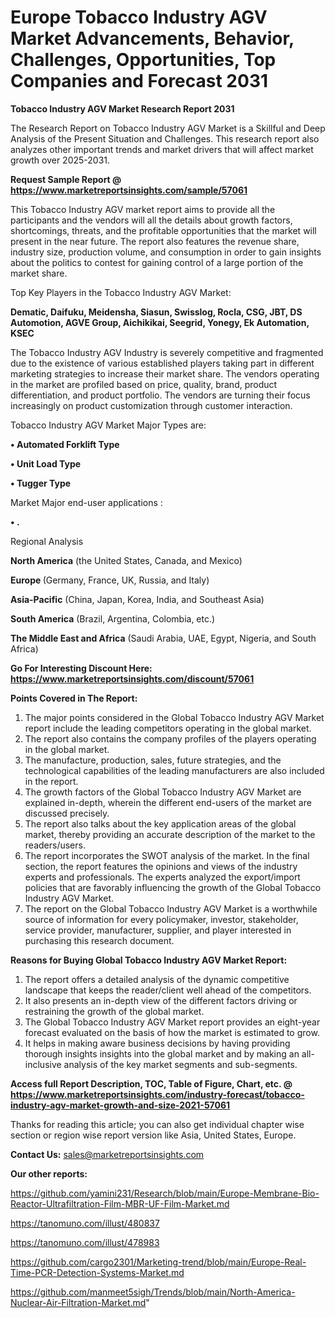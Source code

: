 # Europe Tobacco Industry AGV Market Advancements, Behavior, Challenges, Opportunities, Top Companies and Forecast 2031

<strong>Tobacco Industry AGV Market Research Report 2031</strong>

The Research Report on Tobacco Industry AGV Market is a Skillful and Deep Analysis of the Present Situation and Challenges. This research report also analyzes other important trends and market drivers that will affect market growth over 2025-2031.

<strong>Request Sample Report @ <a href=https://www.marketreportsinsights.com/sample/57061>https://www.marketreportsinsights.com/sample/57061</a></strong>

This Tobacco Industry AGV market report aims to provide all the participants and the vendors will all the details about growth factors, shortcomings, threats, and the profitable opportunities that the market will present in the near future. The report also features the revenue share, industry size, production volume, and consumption in order to gain insights about the politics to contest for gaining control of a large portion of the market share.

Top Key Players in the Tobacco Industry AGV Market:

<strong>Dematic, Daifuku, Meidensha, Siasun, Swisslog, Rocla, CSG, JBT, DS Automotion, AGVE Group, Aichikikai, Seegrid, Yonegy, Ek Automation, KSEC</strong>

The Tobacco Industry AGV Industry is severely competitive and fragmented due to the existence of various established players taking part in different marketing strategies to increase their market share. The vendors operating in the market are profiled based on price, quality, brand, product differentiation, and product portfolio. The vendors are turning their focus increasingly on product customization through customer interaction.

Tobacco Industry AGV Market Major Types are:

<strong>• Automated Forklift Type

• Unit Load Type

• Tugger Type</strong>

Market Major end-user applications :

<strong>• .</strong>

Regional Analysis

</u><strong><b>North America</b></strong> (the United States, Canada, and Mexico)

<strong><b>Europe </b></strong>(Germany, France, UK, Russia, and Italy)

<strong><b>Asia-Pacific</b></strong> (China, Japan, Korea, India, and Southeast Asia)

<strong><b>South America</b></strong> (Brazil, Argentina, Colombia, etc.)

<strong><b>The Middle East and Africa</b></strong> (Saudi Arabia, UAE, Egypt, Nigeria, and South Africa)

<strong>Go For Interesting Discount Here: <a href=https://www.marketreportsinsights.com/discount/57061>https://www.marketreportsinsights.com/discount/57061</a></strong>

<strong>Points Covered in The Report:</strong>
<ol>
  <li>The major points considered in the Global Tobacco Industry AGV Market report include the leading competitors operating in the global market.</li>
  <li>The report also contains the company profiles of the players operating in the global market.</li>
  <li>The manufacture, production, sales, future strategies, and the technological capabilities of the leading manufacturers are also included in the report.</li>
  <li>The growth factors of the Global Tobacco Industry AGV Market are explained in-depth, wherein the different end-users of the market are discussed precisely.</li>
  <li>The report also talks about the key application areas of the global market, thereby providing an accurate description of the market to the readers/users.</li>
  <li>The report incorporates the SWOT analysis of the market. In the final section, the report features the opinions and views of the industry experts and professionals. The experts analyzed the export/import policies that are favorably influencing the growth of the Global Tobacco Industry AGV Market.</li>
  <li>The report on the Global Tobacco Industry AGV Market is a worthwhile source of information for every policymaker, investor, stakeholder, service provider, manufacturer, supplier, and player interested in purchasing this research document.</li>
</ol>
<strong>Reasons for Buying Global Tobacco Industry AGV Market Report:</strong>

<ol>
  <li>The report offers a detailed analysis of the dynamic competitive landscape that keeps the reader/client well ahead of the competitors.</li>
  <li>It also presents an in-depth view of the different factors driving or restraining the growth of the global market.</li>
  <li>The Global Tobacco Industry AGV Market report provides an eight-year forecast evaluated on the basis of how the market is estimated to grow.</li>
  <li>It helps in making aware business decisions by having providing thorough insights insights into the global market and by making an all-inclusive analysis of the key market segments and sub-segments.</li>
</ol>
<strong>Access full Report Description, TOC, Table of Figure, Chart, etc. @ <a href=https://www.marketreportsinsights.com/industry-forecast/tobacco-industry-agv-market-growth-and-size-2021-57061>https://www.marketreportsinsights.com/industry-forecast/tobacco-industry-agv-market-growth-and-size-2021-57061</a></strong>


Thanks for reading this article; you can also get individual chapter wise section or region wise report version like Asia, United States, Europe.

<strong>Contact Us:</strong>
sales@marketreportsinsights.com

<strong>Our other reports:</strong>

<a href=https://github.com/yamini231/Research/blob/main/Europe-Membrane-Bio-Reactor-Ultrafiltration-Film-MBR-UF-Film-Market.md>https://github.com/yamini231/Research/blob/main/Europe-Membrane-Bio-Reactor-Ultrafiltration-Film-MBR-UF-Film-Market.md</a>

<a href=https://tanomuno.com/illust/480837>https://tanomuno.com/illust/480837</a>

<a href=https://tanomuno.com/illust/478983>https://tanomuno.com/illust/478983</a>

<a href=https://github.com/cargo2301/Marketing-trend/blob/main/Europe-Real-Time-PCR-Detection-Systems-Market.md>https://github.com/cargo2301/Marketing-trend/blob/main/Europe-Real-Time-PCR-Detection-Systems-Market.md</a>

<a href=https://github.com/manmeet5sigh/Trends/blob/main/North-America-Nuclear-Air-Filtration-Market.md>https://github.com/manmeet5sigh/Trends/blob/main/North-America-Nuclear-Air-Filtration-Market.md</a>"
